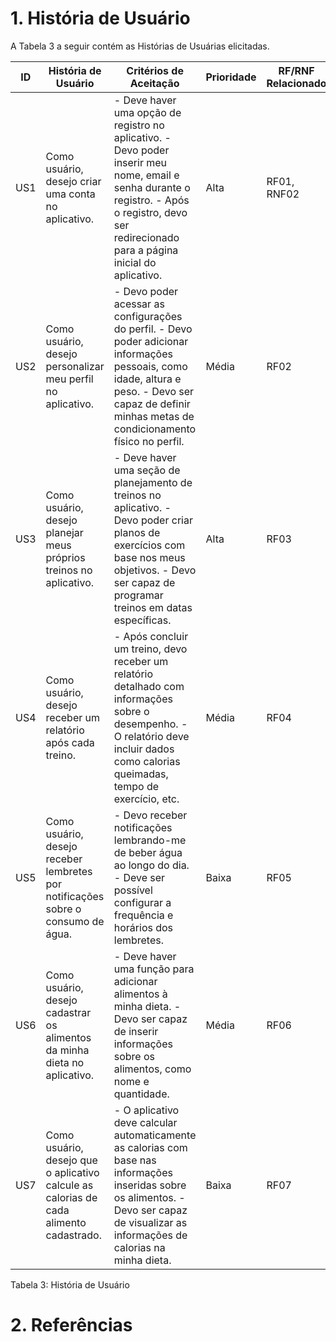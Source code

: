 # 1. História de Usuário

A Tabela 3 a seguir contém as Histórias de Usuárias elicitadas.

| ID | História de Usuário   | Critérios de Aceitação  | Prioridade | RF/RNF Relacionado  |
|----|-----------------------|-------------------------|------------|---------------------|
| US1 | Como usuário, desejo criar uma conta no aplicativo. | - Deve haver uma opção de registro no aplicativo. - Devo poder inserir meu nome, email e senha durante o registro. - Após o registro, devo ser redirecionado para a página inicial do aplicativo. | Alta | RF01, RNF02 |
| US2 | Como usuário, desejo personalizar meu perfil no aplicativo. | - Devo poder acessar as configurações do perfil. - Devo poder adicionar informações pessoais, como idade, altura e peso. - Devo ser capaz de definir minhas metas de condicionamento físico no perfil. | Média | RF02 |
| US3 | Como usuário, desejo planejar meus próprios treinos no aplicativo. | - Deve haver uma seção de planejamento de treinos no aplicativo. - Devo poder criar planos de exercícios com base nos meus objetivos. - Devo ser capaz de programar treinos em datas específicas. | Alta | RF03 |
| US4 | Como usuário, desejo receber um relatório após cada treino. | - Após concluir um treino, devo receber um relatório detalhado com informações sobre o desempenho. - O relatório deve incluir dados como calorias queimadas, tempo de exercício, etc. | Média | RF04 |
| US5 | Como usuário, desejo receber lembretes por notificações sobre o consumo de água. | - Devo receber notificações lembrando-me de beber água ao longo do dia. - Deve ser possível configurar a frequência e horários dos lembretes. | Baixa | RF05 |
| US6 | Como usuário, desejo cadastrar os alimentos da minha dieta no aplicativo. | - Deve haver uma função para adicionar alimentos à minha dieta. - Devo ser capaz de inserir informações sobre os alimentos, como nome e quantidade. | Média | RF06 |
| US7 | Como usuário, desejo que o aplicativo calcule as calorias de cada alimento cadastrado. | - O aplicativo deve calcular automaticamente as calorias com base nas informações inseridas sobre os alimentos. - Devo ser capaz de visualizar as informações de calorias na minha dieta. | Baixa | RF07 |
Tabela 3: História de Usuário

# 2. Referências

